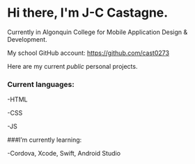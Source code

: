 # Hi there, I'm J-C Castagne.

Currently in Algonquin College for Mobile Application Design & Development.

My school GitHub account: https://github.com/cast0273

Here are my current *public* personal projects.

### Current languages:

-HTML

-CSS

-JS


###I’m currently learning:

-Cordova, Xcode, Swift, Android Studio


